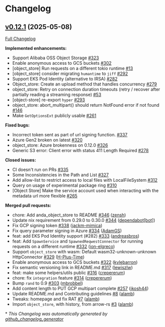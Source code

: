 <!---
  Licensed to the Apache Software Foundation (ASF) under one
  or more contributor license agreements.  See the NOTICE file
  distributed with this work for additional information
  regarding copyright ownership.  The ASF licenses this file
  to you under the Apache License, Version 2.0 (the
  "License"); you may not use this file except in compliance
  with the License.  You may obtain a copy of the License at

    http://www.apache.org/licenses/LICENSE-2.0

  Unless required by applicable law or agreed to in writing,
  software distributed under the License is distributed on an
  "AS IS" BASIS, WITHOUT WARRANTIES OR CONDITIONS OF ANY
  KIND, either express or implied.  See the License for the
  specific language governing permissions and limitations
  under the License.
-->

# Changelog

## [v0.12.1](https://github.com/apache/arrow-rs-object-store/tree/v0.12.1) (2025-05-08)

[Full Changelog](https://github.com/apache/arrow-rs-object-store/compare/v0.12.0...v0.12.1)

**Implemented enhancements:**

- Support Alibaba OSS Object Storage [\#323](https://github.com/apache/arrow-rs-object-store/issues/323)
- Enable anonymous access to GCS buckets [\#302](https://github.com/apache/arrow-rs-object-store/issues/302)
- \[object\_store\] Run requests on a different tokio runtime [\#13](https://github.com/apache/arrow-rs-object-store/issues/13)
- \[object\_store\] consider migrating `humantime` to `jiff` [\#292](https://github.com/apache/arrow-rs-object-store/issues/292)
- Support EKS Pod Identity \(alternative to IRSA\) [\#282](https://github.com/apache/arrow-rs-object-store/issues/282)
- Object\_store: Create an upload method that handles concurrency [\#279](https://github.com/apache/arrow-rs-object-store/issues/279)
- object\_store: Retry on connection duration timeouts \(retry / recover after partially reading a streaming response\) [\#53](https://github.com/apache/arrow-rs-object-store/issues/53)
- \[object-store\] re-export `hyper` [\#293](https://github.com/apache/arrow-rs-object-store/issues/293)
- object\_store: abort\_multipart\(\) should return NotFound error if not found [\#146](https://github.com/apache/arrow-rs-object-store/issues/146)
- Make `GetOptionsExt` publicly usable [\#261](https://github.com/apache/arrow-rs-object-store/issues/261)

**Fixed bugs:**

- Incorrect token sent as part of url signing function. [\#337](https://github.com/apache/arrow-rs-object-store/issues/337)
- Azure Gen2 broken on latest [\#320](https://github.com/apache/arrow-rs-object-store/issues/320)
- object\_store: Azure brokenness on 0.12.0 [\#326](https://github.com/apache/arrow-rs-object-store/issues/326)
- Generic S3 error: Client error with status 411 Length Required [\#278](https://github.com/apache/arrow-rs-object-store/issues/278)

**Closed issues:**

- CI doesn't run on PRs [\#335](https://github.com/apache/arrow-rs-object-store/issues/335)
- Some Inconsistencies in the Path and List [\#327](https://github.com/apache/arrow-rs-object-store/issues/327)
- Add allow-list to restrict access to local files with LocalFileSystem [\#312](https://github.com/apache/arrow-rs-object-store/issues/312)
- Query on usage of experimental package ring [\#310](https://github.com/apache/arrow-rs-object-store/issues/310)
- \[Object Store\] Make the service account used when interacting with the metadata url more flexible [\#265](https://github.com/apache/arrow-rs-object-store/issues/265)

**Merged pull requests:**

- chore: Add anda\_object\_store to README [\#346](https://github.com/apache/arrow-rs-object-store/pull/346) ([zensh](https://github.com/zensh))
- Update nix requirement from 0.29.0 to 0.30.0 [\#344](https://github.com/apache/arrow-rs-object-store/pull/344) ([dependabot[bot]](https://github.com/apps/dependabot))
- Fix GCP signing token [\#338](https://github.com/apache/arrow-rs-object-store/pull/338) ([jackm-mimica](https://github.com/jackm-mimica))
- Fix query parameter signing in Azure [\#334](https://github.com/apache/arrow-rs-object-store/pull/334) ([AdamGS](https://github.com/AdamGS))
- feat: add EKS Pod Identity support \(\#282\) [\#333](https://github.com/apache/arrow-rs-object-store/pull/333) ([andreasbros](https://github.com/andreasbros))
- feat: Add `SpawnService` and `SpawnedReqwestConnector` for running requests on a different runtime [\#332](https://github.com/apache/arrow-rs-object-store/pull/332) ([ion-elgreco](https://github.com/ion-elgreco))
- Support `object_store` with wasm: Default wasm32-unknown-unknown HttpConnector [\#329](https://github.com/apache/arrow-rs-object-store/pull/329) ([H-Plus-Time](https://github.com/H-Plus-Time))
- Enable anonymous access to GCS buckets [\#322](https://github.com/apache/arrow-rs-object-store/pull/322) ([kylebarron](https://github.com/kylebarron))
- Fix semantic versioning link in README.md [\#317](https://github.com/apache/arrow-rs-object-store/pull/317) ([lewiszlw](https://github.com/lewiszlw))
- feat: make some helpers/utils public [\#316](https://github.com/apache/arrow-rs-object-store/pull/316) ([crepererum](https://github.com/crepererum))
- chore: fix `integration` feature [\#314](https://github.com/apache/arrow-rs-object-store/pull/314) ([crepererum](https://github.com/crepererum))
- Bump `rand` to 0.9 [\#303](https://github.com/apache/arrow-rs-object-store/pull/303) ([mbrobbel](https://github.com/mbrobbel))
- Add content length to PUT GCP multipart complete [\#257](https://github.com/apache/arrow-rs-object-store/pull/257) ([jkosh44](https://github.com/jkosh44))
- Update README.md and Contributing guidelines [\#8](https://github.com/apache/arrow-rs-object-store/pull/8) ([alamb](https://github.com/alamb))
- Tweaks: homepage and fix RAT [\#7](https://github.com/apache/arrow-rs-object-store/pull/7) ([alamb](https://github.com/alamb))
- Import `object_store`, with history, from arrow-rs [\#3](https://github.com/apache/arrow-rs-object-store/pull/3) ([alamb](https://github.com/alamb))



\* *This Changelog was automatically generated by [github_changelog_generator](https://github.com/github-changelog-generator/github-changelog-generator)*
